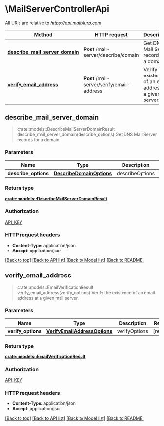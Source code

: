 # \MailServerControllerApi

All URIs are relative to *https://api.mailslurp.com*

Method | HTTP request | Description
------------- | ------------- | -------------
[**describe_mail_server_domain**](MailServerControllerApi.md#describe_mail_server_domain) | **Post** /mail-server/describe/domain | Get DNS Mail Server records for a domain
[**verify_email_address**](MailServerControllerApi.md#verify_email_address) | **Post** /mail-server/verify/email-address | Verify the existence of an email address at a given mail server.



## describe_mail_server_domain

> crate::models::DescribeMailServerDomainResult describe_mail_server_domain(describe_options)
Get DNS Mail Server records for a domain

### Parameters


Name | Type | Description  | Required | Notes
------------- | ------------- | ------------- | ------------- | -------------
**describe_options** | [**DescribeDomainOptions**](DescribeDomainOptions.md) | describeOptions | [required] |

### Return type

[**crate::models::DescribeMailServerDomainResult**](DescribeMailServerDomainResult.md)

### Authorization

[API_KEY](../README.md#API_KEY)

### HTTP request headers

- **Content-Type**: application/json
- **Accept**: application/json

[[Back to top]](#) [[Back to API list]](../README.md#documentation-for-api-endpoints) [[Back to Model list]](../README.md#documentation-for-models) [[Back to README]](../README.md)


## verify_email_address

> crate::models::EmailVerificationResult verify_email_address(verify_options)
Verify the existence of an email address at a given mail server.

### Parameters


Name | Type | Description  | Required | Notes
------------- | ------------- | ------------- | ------------- | -------------
**verify_options** | [**VerifyEmailAddressOptions**](VerifyEmailAddressOptions.md) | verifyOptions | [required] |

### Return type

[**crate::models::EmailVerificationResult**](EmailVerificationResult.md)

### Authorization

[API_KEY](../README.md#API_KEY)

### HTTP request headers

- **Content-Type**: application/json
- **Accept**: application/json

[[Back to top]](#) [[Back to API list]](../README.md#documentation-for-api-endpoints) [[Back to Model list]](../README.md#documentation-for-models) [[Back to README]](../README.md)

